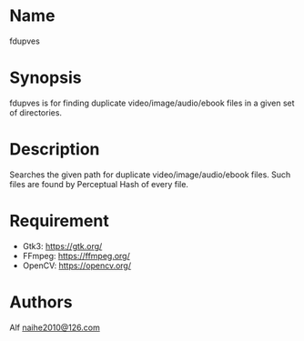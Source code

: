 # Name

fdupves

# Synopsis

fdupves is for finding duplicate video/image/audio/ebook files in a given set of directories.

# Description

Searches the given path for duplicate video/image/audio/ebook files. Such files are found by Perceptual Hash of every file.

# Requirement

* Gtk3: https://gtk.org/
* FFmpeg: https://ffmpeg.org/
* OpenCV: https://opencv.org/

# Authors

Alf <naihe2010@126.com>
